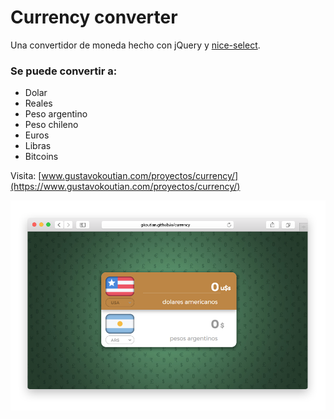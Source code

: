 # Currency converter
Una convertidor de moneda hecho con jQuery y [nice-select](https://github.com/hernansartorio/jquery-nice-select). 
### Se puede convertir a:
* Dolar 
* Reales
* Peso argentino
* Peso chileno
* Euros
* Libras
* Bitcoins

Visita: [www.gustavokoutian.com/proyectos/currency/](https://www.gustavokoutian.com/proyectos/currency/)	

![Imagen de la pagina](https://raw.githubusercontent.com/gkoutian/currency/master/img/sample.png)

